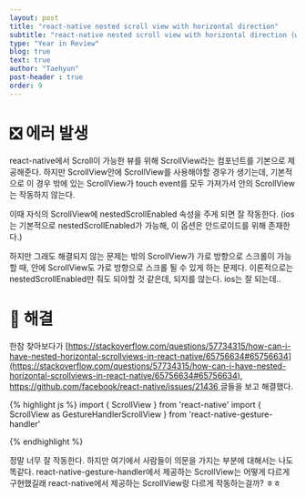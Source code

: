 ```yaml
---
layout: post
title: "react-native nested scroll view with horizontal direction"
subtitle: "react-native nested scroll view with horizontal direction (with android)"
type: "Year in Review"
blog: true
text: true
author: "Taehyun"
post-header : true
order: 9
---
```


# ❎ 에러 발생

react-native에서 Scroll이 가능한 뷰를 위해 ScrollView라는 컴포넌트를 기본으로 제공해준다.
하지만 ScrollView안에 ScrollView를 사용해야할 경우가 생기는데, 기본적으로 이 경우 밖에 있는 ScrollView가 touch event를 모두 가져가서 안의 ScrollView는 작동하지 않는다.

이때 자식의 ScrollView에 nestedScrollEnabled 속성을 주게 되면 잘 작동한다. (ios는 기본적으로 nestedScrollEnabled가 가능해, 이 옵션은 안드로이드를 위해 존재한다.)

하지만 그래도 해결되지 않는 문제는 밖의 ScrollView가 가로 방향으로 스크롤이 가능할 때, 안에 ScrollView도 가로 방향으로 스크롤 될 수 있게 하는 문제다.
이론적으로는 nestedScrollEnabled만 줘도 되야할 것 같은데, 되지를 않는다. ios는 잘 되는데..

# 🌟 해결

한참 찾아보다가 [https://stackoverflow.com/questions/57734315/how-can-i-have-nested-horizontal-scrollviews-in-react-native/65756634#65756634](https://stackoverflow.com/questions/57734315/how-can-i-have-nested-horizontal-scrollviews-in-react-native/65756634#65756634), [https://github.com/facebook/react-native/issues/21436 ](https://github.com/facebook/react-native/issues/21436) 글들을 보고 해결했다.

{% highlight js %}
import { ScrollView } from 'react-native'
import { ScrollView as GestureHandlerScrollView } from 'react-native-gesture-handler'

<ScrollView horizontal>
    <GestureHandlerScrollView horizontal />
</ScrollVIew>
{% endhighlight %}

정말 너무 잘 작동한다. 하지만 여기에서 사람들이 의문을 가지는 부분에 대해서는 나도 똑같다. react-native-gesture-handler에서 제공하는 ScrollView는 어떻게 다르게 구현했길래 react-native에서 제공하는 ScrollView랑 다르게 작동하는걸까? ㅎㅎ